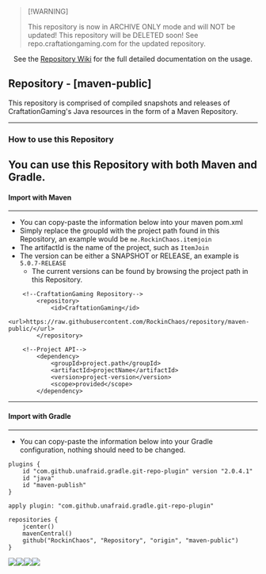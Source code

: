 > \[!WARNING]
>
> This repository is now in ARCHIVE ONLY mode and will NOT be updated!
> This repository will be DELETED soon!
> See repo.craftationgaming.com for the updated repository.


<p align="center">
 See the <a href="https://github.com/RockinChaos/Repository/wiki">Repository Wiki</a> for the full detailed documentation on the usage.<br>
</p>

## Repository - [maven-public]
This repository is comprised of compiled snapshots and releases of CraftationGaming's Java resources in the form of a Maven Repository.

-----
### How to use this Repository
You can use this Repository with both Maven and Gradle.
----

#### Import with Maven
----
* You can copy-paste the information below into your maven pom.xml
* Simply replace the groupId with the project path found in this Repository, an example would be `me.RockinChaos.itemjoin`
* The artifactId is the name of the project, such as `ItemJoin`
* The version can be either a SNAPSHOT or RELEASE, an example is `5.0.7-RELEASE`
  * The current versions can be found by browsing the project path in this Repository.
```
    <!--CraftationGaming Repository-->
        <repository>
            <id>CraftationGaming</id>
            <url>https://raw.githubusercontent.com/RockinChaos/repository/maven-public/</url>
        </repository>

    <!--Project API-->
        <dependency>
            <groupId>project.path</groupId>
            <artifactId>projectName</artifactId>
            <version>project-version</version>
            <scope>provided</scope>
        </dependency>
```
----

#### Import with Gradle
----
* You can copy-paste the information below into your Gradle configuration, nothing should need to be changed.
```
plugins {
    id "com.github.unafraid.gradle.git-repo-plugin" version "2.0.4.1"
    id "java"
    id "maven-publish"
}

apply plugin: "com.github.unafraid.gradle.git-repo-plugin"

repositories {
    jcenter()
    mavenCentral()
    github("RockinChaos", "Repository", "origin", "maven-public")
}
```

![](https://i.imgur.com/vFllc29.png)![](https://i.imgur.com/vFllc29.png)[<img src="https://i.imgur.com/WR5dVKN.png">](https://discord.gg/D5FnJ7C)[<img src="https://i.imgur.com/2YBE4mr.png">](http://ci.craftationgaming.com/)

